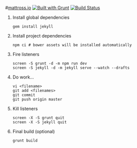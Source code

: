 #[mattross.io](http://www.mattross.io) [![Built with Grunt](https://cdn.gruntjs.com/builtwith.png)](http://gruntjs.com/) [![Build Status](https://travis-ci.org/amsross/amsross.github.io.png?branch=master)](https://travis-ci.org/amsross/amsross.github.io)

1. Install global dependencies
	```
	gem install jekyll
	```

2. Install project dependencies
	```
	npm ci # bower assets will be installed automatically
	```

3. Fire listeners
	```
	screen -S grunt -d -m npm run dev
	screen -S jekyll -d -m jekyll serve --watch --drafts
	```

4. Do work...
	```
	vi <filename>
	git add <filenames>
	git commit
	git push origin master
	```

5. Kill listeners
	```
	screen -X -S grunt quit
	screen -X -S jekyll quit
	```

6. Final build (optional)
	```
	grunt build
	```

